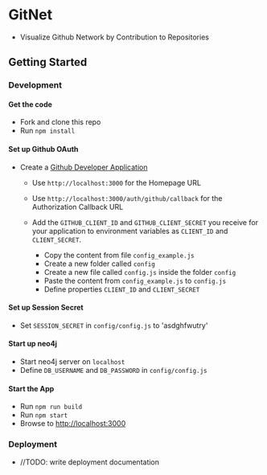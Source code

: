 # GitNet
* Visualize Github Network by Contribution to Repositories

## Getting Started

### Development

#### Get the code
* Fork and clone this repo
* Run `npm install`

#### Set up Github OAuth

* Create a [Github Developer Application](https://github.com/settings/developers)
  * Use `http://localhost:3000` for the Homepage URL
  * Use `http://localhost:3000/auth/github/callback` for the Authorization Callback URL

  * Add the `GITHUB_CLIENT_ID` and `GITHUB_CLIENT_SECRET` you receive for your application to environment variables as `CLIENT_ID` and `CLIENT_SECRET`.

      * Copy the content from file `config_example.js`
      * Create a new folder called `config`
      * Create a new file called `config.js` inside the folder `config`
      * Paste the content from `config_example.js` to `config.js`
      * Define properties `CLIENT_ID` and `CLIENT_SECRET`

#### Set up Session Secret
  * Set `SESSION_SECRET` in `config/config.js` to 'asdghfwutry'

#### Start up neo4j
  * Start neo4j server on `localhost`
  * Define `DB_USERNAME` and `DB_PASSWORD` in `config/config.js`

#### Start the App

* Run `npm run build`
* Run `npm start`
* Browse to [http://localhost:3000](http://localhost:3000)

### Deployment

* //TODO: write deployment documentation 